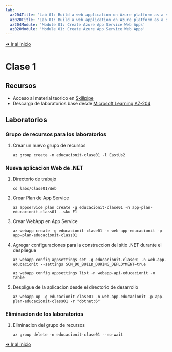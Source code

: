 ```yaml
---
lab:
  az204Title: 'Lab 01: Build a web application on Azure platform as a service offerings'
  az020Title: 'Lab 01: Build a web application on Azure platform as a service offerings'
  az204Module: 'Module 01: Create Azure App Service Web Apps'
  az020Module: 'Module 01: Create Azure App Service Web Apps'
---
```


[⏪ Ir al inicio](index.md)

# Clase 1

## Recursos

* Acceso al material teorico en [Skillpipe](https://www.skillpipe.com/#/bookshelf/books)
* Descarga de laboratorios base desde [Microsoft Learning AZ-204](https://github.com/MicrosoftLearning/AZ-204-DevelopingSolutionsforMicrosoftAzure/archive/refs/heads/master.zip)


## Laboratorios

### Grupo de recursos para los laboratorios

1. Crear un nuevo grupo de recursos
    ```pwsh
    az group create -n educacionit-clase01 -l EastUs2
    ```

### Nueva aplicacion Web de .NET

1. Directorio de trabajo
    ```pwsh
    cd labs/class01/Web
    ```
1. Crear Plan de App Service
    ```pwsh
    az appservice plan create -g educacionit-clase01 -n app-plan-educacionit-class01 --sku F1
    ```
1. Crear WebApp en App Service
    ```pwsh
    az webapp create -g educacionit-clase01 -n web-app-educacionit -p app-plan-educacionit-class01
    ```
1. Agregar configuraciones para la construccion del sitio .NET durante el despliegue
    ```pwsh
    az webapp config appsettings set -g educacionit-clase01 -n web-app-educacionit --settings SCM_DO_BUILD_DURING_DEPLOYMENT=true

    az webapp config appsettings list -n webapp-api-educacionit -o table
    ```
1. Despligue de la aplicacion desde el directorio de desarrollo
    ```pwsh
    az webapp up -g educacionit-clase01 -n web-app-educacionit -p app-plan-educacionit-class01 -r "dotnet:6"
    ```

### Eliminacion de los laboratorios

1. Eliminacion del grupo de recursos
    ```pwsh
    az group delete -n educacionit-clase01 --no-wait
    ```

[⏪ Ir al inicio](index.md)